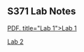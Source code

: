 ## S371 Lab Notes

<a href="S371_Lab1.pdf" target="_blank" target="_blank">PDF. title="Lab 1">Lab 1</a>

<a href="Lab-2.html" target="_blank" title="Lab 2">Lab 2</a>
